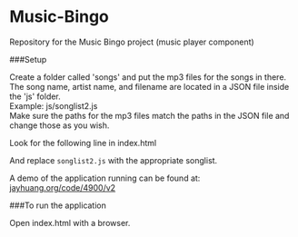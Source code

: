 <!-- Author: Jay Huang -->

Music-Bingo
===========

Repository for the Music Bingo project (music player component)

###Setup

Create a folder called 'songs' and put the mp3 files for the songs in there.  
The song name, artist name, and filename are located in a JSON file inside the 'js' folder.  
Example: js/songlist2.js  
Make sure the paths for the mp3 files match the paths in the JSON file and change those as you wish.  
  
Look for the following line in index.html  

> <script src="js/songlist2.js"></script>  

And replace `songlist2.js` with the appropriate songlist.  

A demo of the application running can be found at: [jayhuang.org/code/4900/v2](http://jayhuang.org/code/4900/v2)


###To run the application

Open index.html with a browser.
